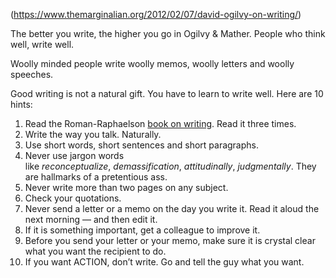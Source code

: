 (https://www.themarginalian.org/2012/02/07/david-ogilvy-on-writing/)

The better you write, the higher you go in Ogilvy & Mather. People who think well, write well.

Woolly minded people write woolly memos, woolly letters and woolly speeches.

Good writing is not a natural gift. You have to learn to write well. Here are 10 hints:

1. Read the Roman-Raphaelson [book on writing](http://www.amazon.com/exec/obidos/ASIN/0060956437/braipick-20). Read it three times.
2. Write the way you talk. Naturally.
3. Use short words, short sentences and short paragraphs.
4. Never use jargon words like _reconceptualize_, _demassification_, _attitudinally_, _judgmentally_. They are hallmarks of a pretentious ass.
5. Never write more than two pages on any subject.
6. Check your quotations.
7. Never send a letter or a memo on the day you write it. Read it aloud the next morning — and then edit it.
8. If it is something important, get a colleague to improve it.
9. Before you send your letter or your memo, make sure it is crystal clear what you want the recipient to do.
10. If you want ACTION, don’t write. Go and tell the guy what you want.
